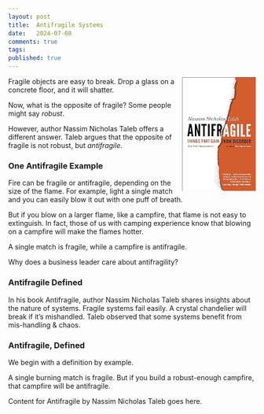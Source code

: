 ```yaml
---
layout: post
title:  Antifragile Systems
date:   2024-07-08
comments: true
tags: 
published: true
---
```


<img src="/images/antifragile.jpg" align="right" width="150" alt="Antifragile by Nassim Nicholas Taleb" title="Antifragile by Nassim Nicholas Taleb" />  

Fragile objects are easy to break. Drop a glass on a concrete floor, and it will shatter. 

Now, what is the opposite of fragile? Some people might say _robust_. 

However, author Nassim Nicholas Taleb offers a different answer. Taleb argues that the opposite of fragile is not robust, but _antifragile_. 

### One Antifragile Example

Fire can be fragile or antifragile, depending on the size of the flame. For example, light a single match and you can easily blow it out with one puff of breath. 

But if you blow on a larger flame, like a campfire, that flame is not easy to extinguish. In fact, those of us with camping experience know that blowing on a campfire will make the flames hotter.

A single match is fragile, while a campfire is antifragile. 

Why does a business leader care about antifragility?

<!--more-->

### Antifragile Defined

In his book Antifragile, author Nassim Nicholas Taleb shares insights about the nature of systems. Fragile systems fail easily. A crystal chandelier will break if it’s mishandled. Taleb observed that some systems benefit from mis-handling & chaos. 



### Antifragile, Defined

We begin with a definition by example. 

A single burning match is fragile. But if you build a robust-enough campfire, that campfire will be antifragile.

Content for Antifragile by Nassim Nicholas Taleb goes here.
 
